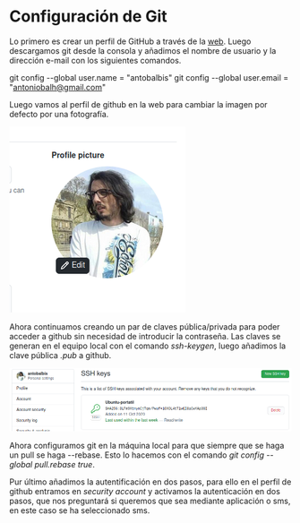 # Configuración de Git
Lo primero es crear un perfil de GitHub a través de la [web](https://github.com). Luego descargamos git desde la consola y añadimos el nombre de usuario y la dirección e-mail con los siguientes comandos.

git config --global user.name = "antobalbis"
git config --global user.email = "antoniobalh@gmail.com"

Luego vamos al perfil de github en la web para cambiar la imagen por defecto por una fotografía.

![imagen 1](https://github.com/antobalbis/CC-20-21-antoniobalbis/blob/main/conf-git/imagenes/Captura%20de%20pantalla%20de%202020-10-18%2019-44-05.png)

Ahora continuamos creando un par de claves pública/privada para poder acceder a github sin necesidad de introducir la contraseña. Las claves se generan en el equipo local con el comando *ssh-keygen*, luego añadimos la clave pública *.pub* a github.

![imagen 2](https://github.com/antobalbis/CC-20-21-antoniobalbis/blob/main/conf-git/imagenes/Captura%20de%20pantalla%20de%202020-10-18%2019-58-41.png)

Ahora configuramos git en la máquina local para que siempre que se haga un pull se haga --rebase. Esto lo hacemos con el comando *git config --global pull.rebase true*.

Pur último añadimos la autentificación en dos pasos, para ello en el perfil de github entramos en *security account* y activamos la autenticación en dos pasos, que nos preguntará si queremos que sea mediante aplicación o sms, en este caso se ha seleccionado sms.